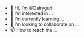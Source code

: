 - 👋 Hi, I’m @Dairygurl
- 👀 I’m interested in ...
- 🌱 I’m currently learning ...
- 💞️ I’m looking to collaborate on ...
- 📫 How to reach me ...

<!---
Dairygurl/Dairygurl is a ✨ special ✨ repository because its `README.md` (this file) appears on your GitHub profile.
You can click the Preview link to take a look at your changes.
--->
